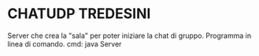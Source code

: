 # CHATUDP TREDESINI

Server che crea la "sala" per poter iniziare la chat di gruppo.
Programma in linea di comando.
cmd: java Server <porta>
